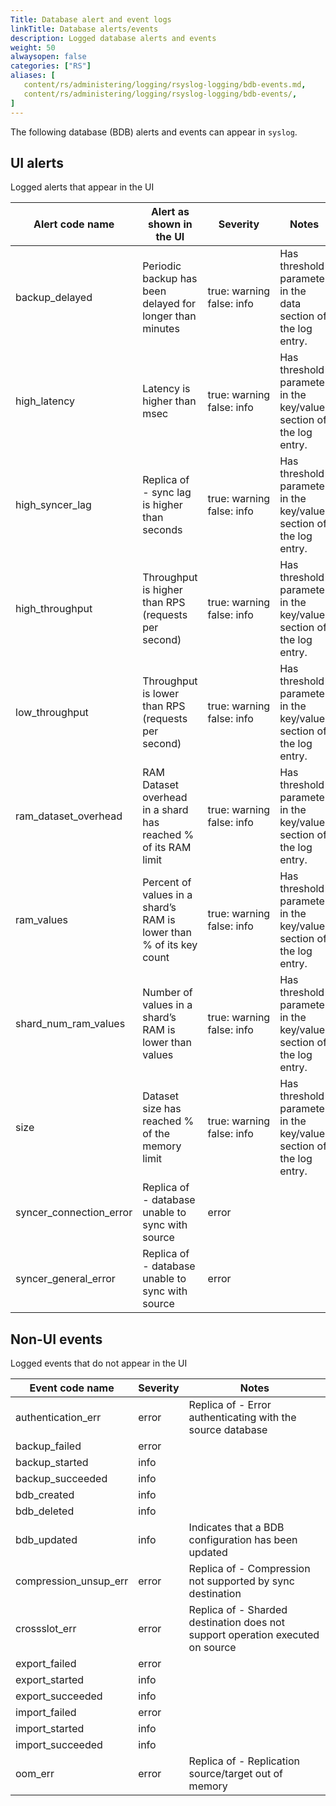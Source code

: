 ```yaml
---
Title: Database alert and event logs
linkTitle: Database alerts/events
description: Logged database alerts and events
weight: 50
alwaysopen: false
categories: ["RS"]
aliases: [
   content/rs/administering/logging/rsyslog-logging/bdb-events.md,
   content/rs/administering/logging/rsyslog-logging/bdb-events/, 
]
---
```


The following database (BDB) alerts and events can appear in `syslog`.

## UI alerts

Logged alerts that appear in the UI

| Alert code name | Alert as shown in the UI | Severity | Notes |
|-----------------|--------------------------|----------|-------|
backup_delayed | Periodic backup has been delayed for longer than <threshold> minutes | true:&nbsp;warning<br />false: info | Has threshold parameter in the data section of the log entry.
high_latency | Latency is higher than <threshold> msec | true:&nbsp;warning<br />false: info | Has threshold parameter in the key/value section of the log entry.
high_syncer_lag | Replica of - sync lag is higher than <threshold> seconds | true:&nbsp;warning<br />false: info | Has threshold parameter in the key/value section of the log entry.
high_throughput | Throughput is higher than <threshold> RPS (requests per second) | true:&nbsp;warning<br />false: info | Has threshold parameter in the key/value section of the log entry.
low_throughput | Throughput is lower than <threshold> RPS (requests per second) | true:&nbsp;warning<br />false: info | Has threshold parameter in the key/value section of the log entry.
ram_dataset_overhead | RAM Dataset overhead in a shard has reached <threshold>% of its RAM limit | true:&nbsp;warning<br />false: info | Has threshold parameter in the key/value section of the log entry.
ram_values | Percent of values in a shard’s RAM is lower than <threshold>% of its key count | true:&nbsp;warning<br />false: info | Has threshold parameter in the key/value section of the log entry.
shard_num_ram_values | Number of values in a shard’s RAM is lower than <threshold> values | true:&nbsp;warning<br />false: info | Has threshold parameter in the key/value section of the log entry.
size | Dataset size has reached <threshold>% of the memory limit | true:&nbsp;warning<br />false: info | Has threshold parameter in the key/value section of the log entry.
syncer_connection_error | Replica of - database unable to sync with source | error |  
syncer_general_error | Replica of - database unable to sync with source | error |  

## Non-UI events

Logged events that do not appear in the UI

| Event code name | Severity | Notes |
|-----------------|----------|-------|
| authentication_err | error | Replica of - Error authenticating with the source database |
| backup_failed | error |  |
| backup_started | info |  |
| backup_succeeded | info |  |
| bdb_created | info |  |
| bdb_deleted | info |  |
| bdb_updated | info | Indicates that a BDB configuration has been updated |
| compression_unsup_err | error | Replica of - Compression not supported by sync destination |
| crossslot_err | error | Replica of - Sharded destination does not support operation executed on source |
| export_failed | error |  |
| export_started | info |  |
| export_succeeded | info |  |
| import_failed | error |  |
| import_started | info |  |
| import_succeeded | info |  |
| oom_err | error | Replica of - Replication source/target out of memory |